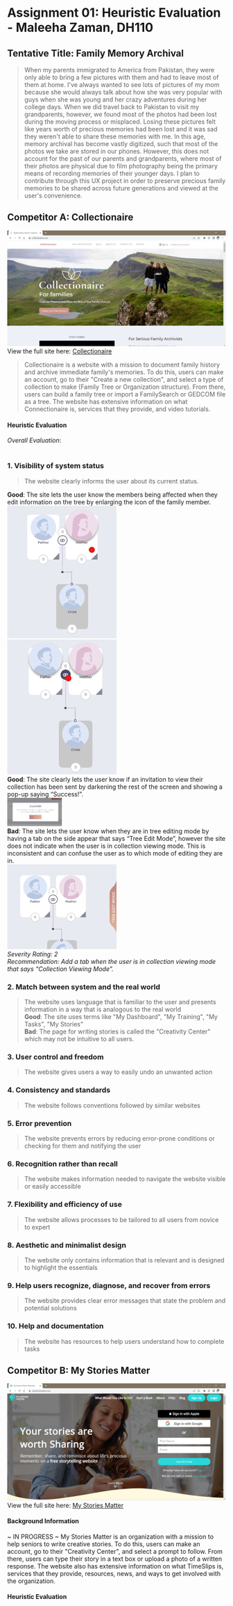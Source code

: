 # Assignment 01: Heuristic Evaluation - Maleeha Zaman, DH110
## Tentative Title: Family Memory Archival 
>When my parents immigrated to America from Pakistan, they were only able to bring a few pictures with them and had to leave most of them at home. I've always wanted to see lots of pictures of my mom because she would always talk about how she was very popular with guys when she was young and her crazy adventures during her college days. When we did travel back to Pakistan to visit my grandparents, however, we found most of the photos had been lost during the moving process or misplaced. Losing these pictures felt like years worth of precious memories had been lost and it was sad they weren't able to share these memories with me. In this age, memory archival has become vastly digitized, such that most of the photos we take are stored in our phones. However, this does not account for the past of our parents and grandparents, where most of their photos are physical due to film photography being the primary means of recording memories of their younger days. I plan to contribute through this UX project in order to preserve precious family memories to be shared across future generations and viewed at the user's convenience.

## Competitor A: Collectionaire
![Collectionaire homepage](collectionaire-screenshot.png)
View the full site here: [Collectionaire](https://collectionaire.com/)
>Collectionaire is a website with a mission to document family history and archive immediate family's memories. To do this, users can make an account, go to their "Create a new collection", and select a type of collection to make (Family Tree or Organization structure). From there, users can build a family tree or import a FamilySearch or GEDCOM file as a tree. The website has extensive information on what Connectionaire is, services that they provide, and video tutorials. 
#### Heuristic Evaluation
_Overall Evaluation_:
<br>
<br>
### 1. Visibility of system status
>The website clearly informs the user about its current status.<br>

**Good**: The site lets the user know the members being affected when they edit information on the tree by enlarging the icon of the family member.<br>
<img src="h1_singleiconenlargement.png" width=50% height=50%> <img src="h1_twoiconenlargement.png" width=50% height=50%> <br>
**Good**: The site clearly lets the user know if an invitation to view their collection has been sent by darkening the rest of the screen and showing a pop-up saying “Success!”.<br>
<img src="h1_success.png" width= 25% height= 25%> <br>
**Bad**: The site lets the user know when they are in tree editing mode by having a tab on the side appear that says “Tree Edit Mode”, however the site does not indicate when the user is in collection viewing mode. This is inconsistent and can confuse the user as to which mode of editing they are in.<br>
<img src= "h1_treeeditingmode.png" width=50% height=50%> <br>
_Severity Rating: 2_<br>
_Recommendation: Add a tab when the user is in collection viewing mode that says “Collection Viewing Mode”._ <br>

### 2. Match between system and the real world
>The website uses language that is familiar to the user and presents information in a way that is analogous to the real world<br>
**Good**: The site uses terms like "My Dashboard", "My Training", "My Tasks", "My Stories"<br>
**Bad**: The page for writing stories is called the "Creativity Center" which may not be intuitive to all users.                                                                                                          
### 3. User control and freedom
>The website gives users a way to easily undo an unwanted action<br>                                                                             
                                                                                               
### 4. Consistency and standards
>The website follows conventions followed by similar websites<br>

### 5. Error prevention
>The website prevents errors by reducing error-prone conditions or checking for them and notifying the user<br>
                                                                              
### 6. Recognition rather than recall
>The website makes information needed to navigate the website visible or easily accessible<br>
                                           
### 7. Flexibility and efficiency of use
>The website allows processes to be tailored to all users from novice to expert<br>                                                                                                                                                                       
### 8. Aesthetic and minimalist design
>The website only contains information that is relevant and is designed to highlight the essentials<br>  
                                
### 9. Help users recognize, diagnose, and recover from errors
>The website provides clear error messages that state the problem and potential solutions<br>

### 10. Help and documentation
>The website has resources to help users understand how to complete tasks<br>


## Competitor B: My Stories Matter
![My Stories Matter homepage](mystoriesmatter-screenshot.png)
View the full site here: [My Stories Matter](https://www.mystoriesmatter.com/)
#### Background Information
~ IN PROGRESS ~
My Stories Matter is an organization with a mission to help seniors to write creative stories. To do this, users can make an account, go to their "Creativity Center", and select a prompt to follow. From there, users can type their story in a text box or upload a photo of a written response. The website also has extensive information on what TimeSlips is, services that they provide, resources, news, and ways to get involved with the organization.
#### Heuristic Evaluation
